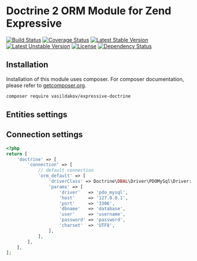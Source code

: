 # Doctrine 2 ORM Module for Zend Expressive

[![Build Status](https://travis-ci.org/vasildakov/expressive-doctrine.svg?branch=master)](https://travis-ci.org/vasildakov/expressive-doctrine)
[![Coverage Status](https://coveralls.io/repos/github/vasildakov/expressive-doctrine/badge.svg?branch=master)](https://coveralls.io/github/vasildakov/expressive-doctrine?branch=master)
[![Latest Stable Version](https://poser.pugx.org/vasildakov/expressive-doctrine/v/stable)](https://packagist.org/packages/vasildakov/expressive-doctrine)
[![Latest Unstable Version](https://poser.pugx.org/vasildakov/expressive-doctrine/v/unstable)](https://packagist.org/packages/vasildakov/expressive-doctrine)
[![License](https://poser.pugx.org/vasildakov/expressive-doctrine/license)](https://packagist.org/packages/vasildakov/expressive-doctrine)
[![Dependency Status](https://www.versioneye.com/user/projects/57235c11ba37ce0031fc18c8/badge.svg?style=flat)](https://www.versioneye.com/user/projects/57235c11ba37ce0031fc18c8)

## Installation

Installation of this module uses composer. For composer documentation, please refer to
[getcomposer.org](http://getcomposer.org/).

```sh
composer require vasildakov/expressive-doctrine
```

## Entities settings

## Connection settings
```php
<?php
return [
    'doctrine' => [
        'connection' => [
            // default connection
            'orm_default' => [
                'driverClass' => Doctrine\DBAL\Driver\PDOMySql\Driver::class,
                'params' => [
                    'driver'   => 'pdo_mysql',
                    'host'     => '127.0.0.1',
                    'port'     => '3306',
                    'dbname'   => 'database',
                    'user'     => 'username',
                    'password' => 'password',
                    'charset'  => 'UTF8',
                ],
            ],
        ],
    ],
];
```